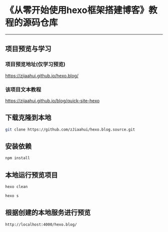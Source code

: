# 《从零开始使用hexo框架搭建博客》教程的源码仓库
---
## 项目预览与学习
### 项目预览地址(仅学习预览)
https://zjiaahui.github.io/hexo.blog/
### 该项目文本教程
https://zjiaahui.github.io/blog/quick-site-hexo
## 下载克隆到本地
```bash
git clone https://github.com/zJiaahui/hexo.blog.source.git
```
## 安装依赖
```bash
npm install
```
## 本地运行预览项目
```bash
hexo clean
```
```bash
hexo s
```
## 根据创建的本地服务进行预览
```
http://localhost:4000/hexo.blog/
```